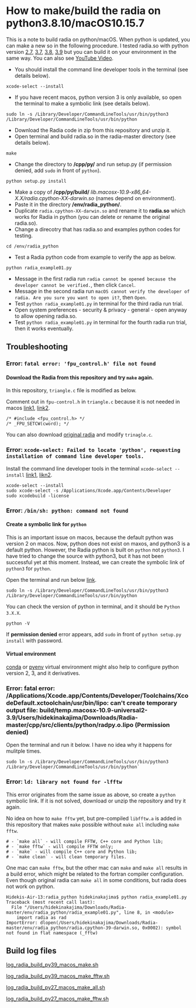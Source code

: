 # How to make/build the radia on python3.8.10/macOS10.15.7

This is a note to build radia on python/macOS. When python is updated, you can make a new so in the following procedure. I tested radia.so with python version [2.7](https://github.com/hidecode221b/Radia/blob/master/env/radia_python/radia.cpython-27m-darwin.so), [3.7](https://github.com/hidecode221b/Radia/blob/master/env/radia_python/radia.cpython-37m-darwin.so), [3.8](https://github.com/hidecode221b/Radia/blob/master/env/radia_python/radia.cpython-38-darwin.so), [3.9](https://github.com/hidecode221b/Radia/blob/master/env/radia_python/radia.cpython-39-darwin.so) but you can build it on your environment in the same way. You can also see [YouTube Video](https://youtu.be/mbbfCD5LF5c). 

- You should install the command line developer tools in the terminal (see details below).
```
xcode-select --install
```
- If you have recent macos, python version 3 is only available, so open the terminal to make a symbolic link (see details below).
```
sudo ln -s /Library/Developer/CommandLineTools/usr/bin/python3 /Library/Developer/CommandLineTools/usr/bin/python
```
- Download the Radia code in zip from this repository and unzip it.
- Open terminal and build radia.so in the radia-master directory (see details below).
```
make
```
- Change the directory to **/cpp/py/** and run setup.py (if permission denied, add `sudo` in front of `python`).
```
python setup.py install
```
- Make a copy of **/cpp/py/build/** *lib.macosx-10.9-x86_64-X.X/radia.cpython-XX-darwin.so* (names depend on environment).
- Paste it in the directory **/env/radia_python/**.
- Duplicate `radia.cpython-XX-darwin.so` and rename it to **radia.so** which works for Radia in python (you can delete or rename the original radia.so).
- Change a direcotry that has radia.so and examples python codes for testing.
```
cd /env/radia_python
```
- Test a Radia python code from example to verify the app as below.
```
python radia_example01.py
```

- Message in the first radia run `radia cannot be opened because the developer cannot be verified.`, then click `Cancel`.
- Message in the second radia run `macOS cannot verify the developer of radia. Are you sure you want to open it?`, then `Open`.
- Test `python radia_example01.py` in terminal for the third radia run trial.
- Open system preferences - security & privacy - general - open anyway to allow opening radia.so.
- Test `python radia_example01.py` in terminal for the fourth radia run trial, then it works eventually.

## Troubleshooting

### Error: `fatal error: 'fpu_control.h' file not found`

#### Download the Radia from this repository and try `make` again.

In this repository, `triangle.c` file is modified as below.

Comment out in `fpu-control.h` in `triangle.c` because it is not needed in macos [link1](https://github.com/YosysHQ/yosys/issues/334), [link2](https://stackoverflow.com/questions/4271881/newbie-problem-with-gcc-4-2-compiler-mac-osx-fpu-control-h-no-such-file-or-d).

```
/* #include <fpu_control.h> */
/* _FPU_SETCW(cword); */
```

You can also download [original radia](https://github.com/ochubar/Radia) and modify `trinagle.c`.

### Error: `xcode-select: Failed to locate 'python', requesting installation of command line developer tools.`

Install the command line developer tools in the terminal `xcode-select --install` [link1](https://mac.install.guide/commandlinetools/), [likn2](https://www.intel.com/content/www/us/en/developer/articles/troubleshooting/error-ld-library-not-found-with-macos-big-sur.html).

```
xcode-select --install
sudo xcode-select -s /Applications/Xcode.app/Contents/Developer
sudo xcodebuild -license
```

### Error: `/bin/sh: python: command not found`

#### Create a symbolic link for `python`

This is an important issue on macos, because the default python was version 2 on macos. Now, python does not exist on maxos, and python3 is a default python. However, the Radia python is built on `python` not `python3`. I have tried to change the source with python3, but it has not been successful yet at this moment. Instead, we can create the symbolic link of `python3` for `python`.

Open the terminal and run below [link](https://developer.apple.com/forums/thread/704099).

```
sudo ln -s /Library/Developer/CommandLineTools/usr/bin/python3 /Library/Developer/CommandLineTools/usr/bin/python
```

You can check the version of python in terminal, and it should be `Python 3.X.X`.

```
python -V
```

If **permission denied** error appears, add `sudo` in front of `python setup.py install` with password.


#### Virtual environment

[conda](https://conda.io/projects/conda/en/latest/user-guide/tasks/manage-environments.html) or [pyenv](https://www.janmeppe.com/blog/how-to-set-python3-as-default-mac/) virtual environment might also help to configure python version 2, 3, and it derivatives.

### Error: fatal error: /Applications/Xcode.app/Contents/Developer/Toolchains/XcodeDefault.xctoolchain/usr/bin/lipo: can't create temporary output file: build/temp.macosx-10.9-universal2-3.9/Users/hidekinakajima/Downloads/Radia-master/cpp/src/clients/python/radpy.o.lipo (Permission denied)

Open the terminal and run it below. I have no idea why it happens for mulitple times.
```
sudo ln -s /Library/Developer/CommandLineTools/usr/bin/python3 /Library/Developer/CommandLineTools/usr/bin/python`
```

### Error: `ld: library not found for -lfftw`

This error originates from the same issue as above, so create a `python` symbolic link. If it is not solved, download or unzip the repository and try it again.

No idea on how to `make fftw` yet, but pre-compiled `libfftw.a` is added in this repository that makes `make` possible without `make all` including `make fftw`.

```
# - `make all` - will compile FFTW, C++ core and Python lib;
# - `make fftw` - will compile FFTW only;
# - `make` - will compile C++ core and Python lib;
# - `make clean` - will clean temporary files.
```

One mac can `make fftw`, but the other mac can `make` and `make all` results in a build error, which might be related to the fortran compiler configuration. Even though original radia can `make all` in some conditions, but radia does not work on python.

```
Hidekis-Air-13:radia_python hidekinakajima$ python radia_example01.py
Traceback (most recent call last):
  File "/Users/hidekinakajima/Downloads/Radia-master/env/radia_python/radia_example01.py", line 8, in <module>
    import radia as rad
ImportError: dlopen(/Users/hidekinakajima/Downloads/Radia-master/env/radia_python/radia.cpython-39-darwin.so, 0x0002): symbol not found in flat namespace (_fftw)
```

## Build log files

[log_radia_build_py39_macos_make.sh](https://github.com/hidecode221b/Radia/blob/master/env/radia_python/log_radia_build_py39_macos_make.sh)

[log_radia_build_py39_macos_make_fftw.sh](https://github.com/hidecode221b/Radia/blob/master/env/radia_python/log_radia_build_py39_macos_make_fftw.sh)

[log_radia_build_py27_macos_make_all.sh](https://github.com/hidecode221b/Radia/blob/master/env/radia_python/log_radia_build_py27_macos_make_all.sh)

[log_radia_build_py27_macos_make_fftw.sh](https://github.com/hidecode221b/Radia/blob/master/env/radia_python/log_radia_build_py27_macos_make_fftw.sh)

